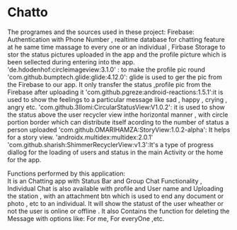 # Chatto
The programes and the sources used in these project:
Firebase: Authentication with Phone Number , 
realtime database for chatting feature at he same time massage to every one or an individual ,
Firbase Storage to stor the status  pictures uploaded in the app and the profile picture which is been sellected during entering into the app.
'de.hdodenhof:circleimageview:3.1.0' : to make the profile pic round
'com.github.bumptech.glide:glide:4.12.0': glide is used to ger the pic from the Firebase to our app. It only transfer the status ,profile pic from the Firebase after uploading it 
'com.github.pgreze:android-reactions:1.5.1':it is used to show the feelings to a particular message like sad , happy , crying , angry etc.
'com.github.3llomi:CircularStatusView:V1.0.2': it is used to show the status above the user recycler view inthe horizontal manner ,
with circle portion border which can distribute itself acording to the number of status a person uploaded
'com.github.OMARIHAMZA:StoryView:1.0.2-alpha': It helps for a story view.
'androidx.multidex:multidex:2.0.1'
 'com.github.sharish:ShimmerRecyclerView:v1.3':It's a type of progress diallog for the loading of users and status in the main Activity or the home for the app.
 
 Functions performed by this application:    
It is an Chatting app with Status Bar and Group Chat Functionality ,
Individual Chat is also available with profile and User name and Uploading the station ,
with  an attachment btn which is used to end any document or photo , etc to an individual. 
It will show the statust of the user wheather or not the user is online or offline .
It also Contains the function for deleting the Message with options like: For me, For everyOne  ,etc.

